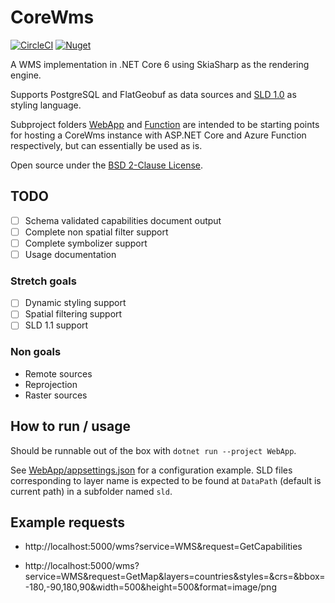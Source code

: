 # CoreWms

[![CircleCI](https://circleci.com/gh/bjornharrtell/corewms/tree/main.svg?style=svg)](https://circleci.com/gh/bjornharrtell/corewms/tree/main)
[![Nuget](https://img.shields.io/nuget/v/CoreWms)](https://www.nuget.org/packages/CoreWms/)

A WMS implementation in .NET Core 6 using SkiaSharp as the rendering engine.

Supports PostgreSQL and FlatGeobuf as data sources and [SLD 1.0](https://www.ogc.org/standards/sld) as styling language.

Subproject folders [WebApp](WebApp) and [Function](Function) are intended to be starting points for hosting a CoreWms instance with ASP.NET Core and Azure Function respectively, but can essentially be used as is.

Open source under the [BSD 2-Clause License](https://tldrlegal.com/license/bsd-2-clause-license-(freebsd)).

## TODO

* [ ] Schema validated capabilities document output
* [ ] Complete non spatial filter support
* [ ] Complete symbolizer support
* [ ] Usage documentation

### Stretch goals

* [ ] Dynamic styling support
* [ ] Spatial filtering support
* [ ] SLD 1.1 support

### Non goals

* Remote sources
* Reprojection
* Raster sources

## How to run / usage

Should be runnable out of the box with `dotnet run --project WebApp`.

See [WebApp/appsettings.json](WebApp/appsettings.json) for a configuration example. SLD files corresponding to layer name is expected to be found at `DataPath` (default is current path) in a subfolder named `sld`.

## Example requests

* http://localhost:5000/wms?service=WMS&request=GetCapabilities

* http://localhost:5000/wms?service=WMS&request=GetMap&layers=countries&styles=&crs=&bbox=-180,-90,180,90&width=500&height=500&format=image/png
